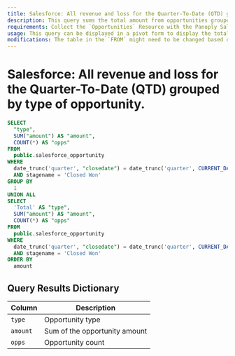 ```yaml
---
title: Salesforce: All revenue and loss for the Quarter-To-Date (QTD) grouped by type of opportunity.
description: This query sums the total amount from opportunities grouped by type. A total is displayed at the bottom
requirements: Collect the `Opportunities` Resource with the Panoply Salesforce data source.
usage: This query can be displayed in a pivot form to display the total amount per opportunity type.
modifications: The table in the `FROM` might need to be changed based on Schema and Destination settings in the data source. The Date Range Filter using the `closedate` in the `WHERE` clause can be changed. Everything below the UNION ALL clause can also be removed if you prefer to not have the total at the bottom.
---
```


# Salesforce: All revenue and loss for the Quarter-To-Date (QTD) grouped by type of opportunity.

```sql
SELECT
  "type",
  SUM("amount") AS "amount",
  COUNT(*) AS "opps"
FROM
  public.salesforce_opportunity
WHERE
  date_trunc('quarter', "closedate") = date_trunc('quarter', CURRENT_DATE)
  AND stagename = 'Closed Won'
GROUP BY
  1
UNION ALL
SELECT
  'Total' AS "type",
  SUM("amount") AS "amount",
  COUNT(*) AS "opps"
FROM
  public.salesforce_opportunity
WHERE
  date_trunc('quarter', "closedate") = date_trunc('quarter', CURRENT_DATE)
  AND stagename = 'Closed Won'
ORDER BY
  amount
```

## Query Results Dictionary
Column | Description
---|---
`type`| Opportunity type
`amount`| Sum of the opportunity amount
`opps`| Opportunity count
